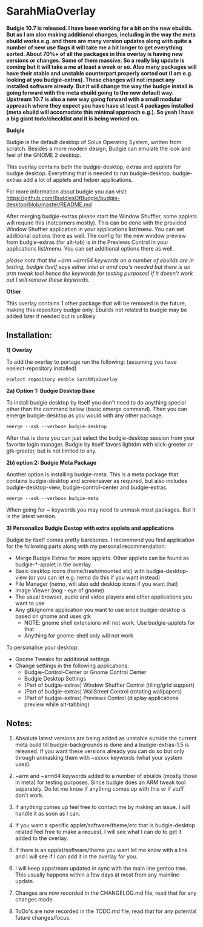 # SarahMiaOverlay

**Budgie 10.7 is released. I have been working for a bit on the new ebuilds. But as I am also making additional changes, including in the way the meta ebuild works e.g. and there are many version updates along with quite a number of new use flags it will take me a bit longer to get everything sorted. About 70%+ of all the packages in this overlay is having new versions or changes. Some of them massive. So a really big update is coming but it will take a me at least a week or so. Also many packages will have their stable and unstable counterpart properly sorted out (I am e.g. looking at you budgie-extras). These changes will not impact any installed software already. But it will change the way the budgie install is going forward with the meta ebuild going to the new default way. Upstream 10.7 is also a new way going forward with a small modular approach where they expect you have have at least 4 packages installed (meta ebuild will accomadate this minimal approach e.g.). So yeah I have a big giant todo/checklist and it is being worked on.**

**Budgie**

Budgie is the default desktop of Solus Operating System, written from scratch. Besides a more modern design, Budgie can emulate the look and feel of the GNOME 2 desktop.

This overlay contains both the budgie-desktop, extras and applets for budgie desktop. Everything that is needed to run budgie-desktop.
budgie-extras add a lot of applets and helper applications.

For more information about budgie you can visit: https://github.com/BuddiesOfBudgie/budgie-desktop/blob/master/README.md

After merging budgie-extras please start the Window Shuffler, some applets will require this (hotcorners mostly). This can be done with the provided Window Shuffler application in your applications list/menu. You can set additional options there as well.
The config for the new window preview from budgie-extras (for alt-tab) is in the Previews Control in your applications list/menu. You can set additional options there as well.

*please note that the ~arm ~arm64 keywords on a number of ebuilds are in testing, budgie itself says either intel or amd cpu's needed but there is an arm tweak tool hence the keywords for testing purposes! If it doesn't work out I will remove these keywords.*

**Other**

This overlay contains 1 other package that will be removed in the future, making this repository budgie only. Ebuilds not related to budgie may be added later if needed but is unlikely.

## Installation:

**1) Overlay**

To add the overlay to portage run the following: (assuming you have eselect-repository installed)

	eselect repository enable SarahMiaOverlay

**2a) Option 1: Budgie Desktop Base**

To install budgie desktop by itself you don't need to do anything special other than the command below (basic emerge command). Then you can emerge budgie-desktop as you would with any other package.

	emerge --ask --verbose budgie-desktop
	

After that is done you can just select the budgie-desktop session from your favorite login manager. Budgie by itself favors lightdm with slick-greeter or gtk-greeter, but is not limited to any.

**2b) option 2: Budgie Meta Package**

Another option is installing budgie-meta. This is a meta package that contains budgie-desktop and screensaver as required, but also includes budgie-desktop-view, budgie-control-center and budgie-extras.

	emerge --ask --verbose budgie-meta
	
When going for ~ keywords you may need to unmask most packages. But it is the latest version.

**3) Personalize Budgie Destop with extra applets and applications**

Budgie by itself comes pretty barebones. I recommend you find application for the following parts along with my personal recommendation:

- Merge Budgie Extras for more applets. Other applets can be found as budgie-\*-applet in the overlay
- Basic desktop icons (home/trash/mounted etc) with budgie-desktop-view (or you can let e.g. nemo do this if you want instead)
- File Manager (nemo, will also add desktop icons if you want that)
- Image Viewer (eog - eye of gnome)
- The usual browser, audio and video players and other applications you want to use
- Any gtk/gnome application you want to use since budgie-desktop is based on gnome and uses gtk
	- NOTE: gnome shell extensions will not work. Use budgie-applets for that
	- Anything for gnome-shell only will not work

To personalise your desktop:

- Gnome Tweaks for additional settings
- Change settings in the following applications:
	- Budgie-Control-Center or Gnome Control Center
	- Budgie Desktop Settings
	- (Part of budgie-extras) Window Shuffler Control (tiling/grid support)
	- (Part of budgie-extras) WallStreet Control (rotating wallpapers)
	- (Part of budgie-extras) Previews Control (display applications preview while alt-tabbing)

## Notes:

1) Absolute latest versions are being added as unstable outside the current meta build till budgie-backgrounds is done and a budgie-extras-1.5 is released. If you want these versions already you can do so but only through unmasking them with ~xxxxx keywords (what your system uses). 

2) ~arm and ~arm64 keywords added to a number of ebuilds (mostly those in meta) for testing purposes. Since budgie does an ARM tweak tool separately. Do let me know if anything comes up with this or if stuff don't work.

3) If anything comes up feel free to contact me by making an issue. I will handle it as soon as I can.

4) If you want a specific applet/software/theme/etc that is budgie-desktop related feel free to make a request, I will see what I can do to get it added to the overlay.

5) If there is an applet/software/theme you want let me know with a link and I will see if I can add it in the overlay for you.

6) I will keep appstream updated in sync with the main line gentoo tree. This usually happens within a few days at most from any mainline update.

7) Changes are now recorded in the CHANGELOG.md file, read that for any changes made.

8) ToDo's are now recorded in the TODO.md file, read that for any potential future changes/focus.

